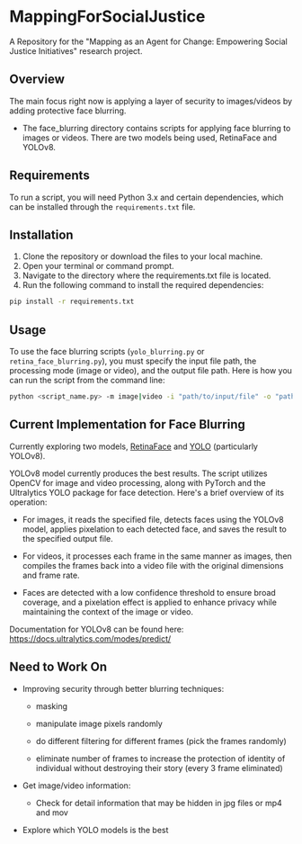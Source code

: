# MappingForSocialJustice

A Repository for the "Mapping as an Agent for Change: Empowering Social Justice Initiatives" research project.

## Overview

The main focus right now is applying a layer of security to images/videos by adding protective face blurring.
- The face_blurring directory contains scripts for applying face blurring to images or videos. There are two models being used, RetinaFace and YOLOv8.

## Requirements

To run a script, you will need Python 3.x and certain dependencies, which can be installed through the `requirements.txt` file.

## Installation

1. Clone the repository or download the files to your local machine.
2. Open your terminal or command prompt.
3. Navigate to the directory where the requirements.txt file is located.
4. Run the following command to install the required dependencies:

```bash
pip install -r requirements.txt
```

## Usage

To use the face blurring scripts (`yolo_blurring.py` or `retina_face_blurring.py`), you must specify the input file path, the processing mode (image or video), and the output file path. Here is how you can run the script from the command line:

```bash
python <script_name.py> -m image|video -i "path/to/input/file" -o "path/to/output/file"
```

## Current Implementation for Face Blurring

Currently exploring two models, [RetinaFace](https://github.com/serengil/retinaface?tab=readme-ov-file) and [YOLO](https://github.com/derronqi/yolov8-face) (particularly YOLOv8).

YOLOv8 model currently produces the best results. The script utilizes OpenCV for image and video processing, along with PyTorch and the Ultralytics YOLO package for face detection. Here's a brief overview of its operation:

- For images, it reads the specified file, detects faces using the YOLOv8 model, applies pixelation to each detected face, and saves the result to the specified output file.

- For videos, it processes each frame in the same manner as images, then compiles the frames back into a video file with the original dimensions and frame rate.

- Faces are detected with a low confidence threshold to ensure broad coverage, and a pixelation effect is applied to enhance privacy while maintaining the context of the image or video.

Documentation for YOLOv8 can be found here: https://docs.ultralytics.com/modes/predict/

## Need to Work On

- Improving security through better blurring techniques:

  - masking

  - manipulate image pixels randomly

  - do different filtering for different frames (pick the frames randomly)

  - eliminate number of frames to increase the protection of identity of individual without destroying their story (every 3 frame eliminated)

- Get image/video information:

  - Check for detail information that may be hidden in jpg files or mp4 and mov

- Explore which YOLO models is the best
